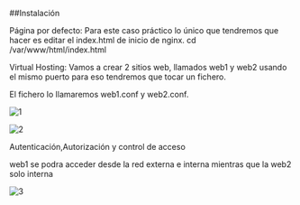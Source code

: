 ##Instalación

Página por defecto:
Para este caso práctico lo único que tendremos que hacer es editar el index.html de inicio de nginx.
cd /var/www/html/index.html



Virtual Hosting:
Vamos a crear 2 sitios web, llamados web1 y web2 usando el mismo puerto para eso tendremos que tocar un fichero.

El fichero lo llamaremos web1.conf y web2.conf.

![1](../IMAGENES/WEB1.1.png  "WEB1")

![2](../IMAGENES/WEB2.1.png  "WEB2")


Autenticación,Autorización y control de acceso

web1 se podra acceder desde la red externa e interna mientras que la web2 solo interna

![3](../IMAGENES/WEB2.SOLO_INTERNA.png "WEB2") 
